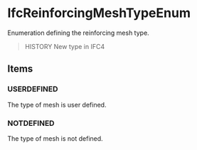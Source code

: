 # IfcReinforcingMeshTypeEnum

Enumeration defining the reinforcing mesh type.<!-- end of definition -->

> HISTORY New type in IFC4

## Items

### USERDEFINED
The type of mesh is user defined.

### NOTDEFINED
The type of mesh is not defined.
